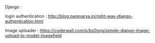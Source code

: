 Django : 

login authentication : 
http://blog.narenarya.in/right-way-django-authentication.html

Image uploader :
https://coderwall.com/p/bz0sng/simple-django-image-upload-to-model-imagefield
